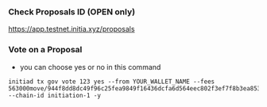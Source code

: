 ### Check Proposals ID (OPEN only)
https://app.testnet.initia.xyz/proposals

### Vote on a Proposal
- you can choose yes or no in this command
```
initiad tx gov vote 123 yes --from YOUR_WALLET_NAME --fees 563000move/944f8dd8dc49f96c25fea9849f16436dcfa6d564eec802f3ef7f8b3ea85368ff --chain-id initiation-1 -y
```
